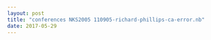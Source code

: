 ```yaml
---
layout: post
title: "conferences NKS2005 110905-richard-phillips-ca-error.nb"
date: 2017-05-29
---
```


